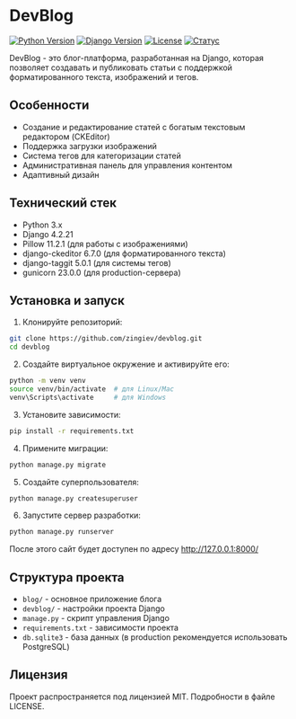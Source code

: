 # DevBlog

[![Python Version](https://img.shields.io/badge/python-3.x-blue.svg)](https://www.python.org/)
[![Django Version](https://img.shields.io/badge/django-4.2.21-green.svg)](https://www.djangoproject.com/)
[![License](https://img.shields.io/badge/license-MIT-blue.svg)](LICENSE)
[![Статус](https://img.shields.io/badge/статус-%20закончен-green.svg)]()

DevBlog - это блог-платформа, разработанная на Django, которая позволяет создавать и публиковать статьи с поддержкой форматированного текста, изображений и тегов.

## Особенности

- Создание и редактирование статей с богатым текстовым редактором (CKEditor)
- Поддержка загрузки изображений
- Система тегов для категоризации статей
- Административная панель для управления контентом
- Адаптивный дизайн

## Технический стек

- Python 3.x
- Django 4.2.21
- Pillow 11.2.1 (для работы с изображениями)
- django-ckeditor 6.7.0 (для форматированного текста)
- django-taggit 5.0.1 (для системы тегов)
- gunicorn 23.0.0 (для production-сервера)

## Установка и запуск

1. Клонируйте репозиторий:
```bash
git clone https://github.com/zingiev/devblog.git
cd devblog
```

2. Создайте виртуальное окружение и активируйте его:
```bash
python -m venv venv
source venv/bin/activate  # для Linux/Mac
venv\Scripts\activate     # для Windows
```

3. Установите зависимости:
```bash
pip install -r requirements.txt
```

4. Примените миграции:
```bash
python manage.py migrate
```

5. Создайте суперпользователя:
```bash
python manage.py createsuperuser
```

6. Запустите сервер разработки:
```bash
python manage.py runserver
```

После этого сайт будет доступен по адресу http://127.0.0.1:8000/

## Структура проекта

- `blog/` - основное приложение блога
- `devblog/` - настройки проекта Django
- `manage.py` - скрипт управления Django
- `requirements.txt` - зависимости проекта
- `db.sqlite3` - база данных (в production рекомендуется использовать PostgreSQL)

## Лицензия

Проект распространяется под лицензией MIT. Подробности в файле LICENSE.
